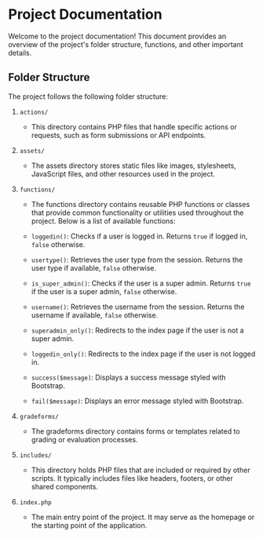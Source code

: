 # Project Documentation

Welcome to the project documentation! This document provides an overview of the project's folder structure, functions, and other important details.

## Folder Structure

The project follows the following folder structure:

1. `actions/`
   - This directory contains PHP files that handle specific actions or requests, such as form submissions or API endpoints.

2. `assets/`
   - The assets directory stores static files like images, stylesheets, JavaScript files, and other resources used in the project.

3. `functions/`
   - The functions directory contains reusable PHP functions or classes that provide common functionality or utilities used throughout the project. Below is a list of available functions:

   - `loggedin()`: Checks if a user is logged in. Returns `true` if logged in, `false` otherwise.
   - `usertype()`: Retrieves the user type from the session. Returns the user type if available, `false` otherwise.
   - `is_super_admin()`: Checks if the user is a super admin. Returns `true` if the user is a super admin, `false` otherwise.
   - `username()`: Retrieves the username from the session. Returns the username if available, `false` otherwise.
   - `superadmin_only()`: Redirects to the index page if the user is not a super admin.
   - `loggedin_only()`: Redirects to the index page if the user is not logged in.
   - `success($message)`: Displays a success message styled with Bootstrap.
   - `fail($message)`: Displays an error message styled with Bootstrap.

4. `gradeforms/`
   - The gradeforms directory contains forms or templates related to grading or evaluation processes.

5. `includes/`
   - This directory holds PHP files that are included or required by other scripts. It typically includes files like headers, footers, or other shared components.

6. `index.php`
   - The main entry point of the project. It may serve as the homepage or the starting point of the application.

